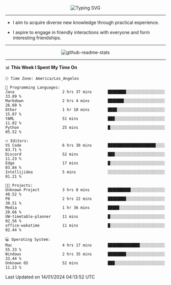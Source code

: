 <p align="center">
  <img src="https://readme-typing-svg.demolab.com?font=Fira+Code&weight=500&size=32&duration=2500&pause=1600&center=true&vCenter=true&random=false&width=1024&height=64&lines=Hi+there+%F0%9F%91%8B;I'm+delighted+you+could+make+it+here+%F0%9F%8E%89;I'm+Harry%2C+a+college+student+still+finding+my+way" alt="Typing SVG" />
</p>


---


- I aim to acquire diverse new knowledge through practical experience.

- I aspire to engage in friendly interactions with everyone and form interesting friendships.


---


<p align="center">
  <img src="https://github-readme-stats.vercel.app/api?username=Harry-Jing&show_icons=true" alt="github-readme-stats"/>
</p>


---

<!--START_SECTION:waka-->
📊 **This Week I Spent My Time On** 

```text
🕑︎ Time Zone: America/Los_Angeles

💬 Programming Languages: 
Java                     2 hrs 37 mins       ████████░░░░░░░░░░░░░░░░░   33.89 % 
Markdown                 2 hrs 4 mins        ███████░░░░░░░░░░░░░░░░░░   26.60 % 
Other                    1 hr 10 mins        ████░░░░░░░░░░░░░░░░░░░░░   15.07 % 
YAML                     51 mins             ███░░░░░░░░░░░░░░░░░░░░░░   11.02 % 
Python                   25 mins             █░░░░░░░░░░░░░░░░░░░░░░░░   05.52 % 

🔥 Editors: 
VS Code                  6 hrs 30 mins       █████████████████████░░░░   83.71 % 
Discord                  52 mins             ███░░░░░░░░░░░░░░░░░░░░░░   11.23 % 
Edge                     17 mins             █░░░░░░░░░░░░░░░░░░░░░░░░   03.84 % 
Intellijidea             5 mins              ░░░░░░░░░░░░░░░░░░░░░░░░░   01.21 % 

🐱‍💻 Projects: 
Unknown Project          3 hrs 8 mins        ██████████░░░░░░░░░░░░░░░   40.52 % 
P0                       2 hrs 22 mins       ████████░░░░░░░░░░░░░░░░░   30.51 % 
Media                    1 hr 36 mins        █████░░░░░░░░░░░░░░░░░░░░   20.66 % 
UW-timetable-planner     11 mins             █░░░░░░░░░░░░░░░░░░░░░░░░   02.56 % 
office-wakatime          11 mins             █░░░░░░░░░░░░░░░░░░░░░░░░   02.44 % 

💻 Operating System: 
Mac                      4 hrs 17 mins       ██████████████░░░░░░░░░░░   55.33 % 
Windows                  2 hrs 35 mins       ████████░░░░░░░░░░░░░░░░░   33.44 % 
Unknown OS               52 mins             ███░░░░░░░░░░░░░░░░░░░░░░   11.23 % 
```


 Last Updated on 14/01/2024 04:13:52 UTC
<!--END_SECTION:waka-->
